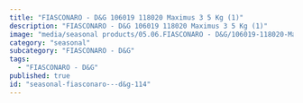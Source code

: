 ```yaml
---
title: "FIASCONARO - D&G 106019 118020 Maximus 3 5 Kg (1)"
description: "FIASCONARO - D&G 106019 118020 Maximus 3 5 Kg (1)"
image: "media/seasonal products/05.06.FIASCONARO - D&G/106019-118020-Maximus-3_5-kg-(1).jpg"
category: "seasonal"
subcategory: "FIASCONARO - D&G"
tags:
  - "FIASCONARO - D&G"
published: true
id: "seasonal-fiasconaro---d&g-114"
---
```

